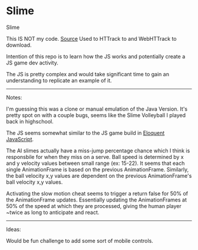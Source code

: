 # Slime
Slime

This IS NOT my code. 
[Source](https://cdn.rawgit.com/marler8997/SlimeJavascript/master/SlimeVolleyballLegacy.html)
Used to HTTrack to and WebHTTrack to download.

Intention of this repo is to learn how the JS works and potentially create a JS game dev activity.

The JS is pretty complex and would take significant time to gain an understanding to replicate an example of it.

---

Notes:

I'm guessing this was a clone or manual emulation of the Java Version. It's pretty spot on with a couple bugs, seems like the Slime Volleyball I played back in highschool.

The JS seems somewhat similar to the JS game build in [Eloquent JavaScript](https://eloquentjavascript.net/16_game.html).

The AI slimes actually have a miss-jump percentage chance which I think is responsbile for when they miss on a serve.
Ball speed is determined by x and y velocity values between small range (ex: 15-22).
It seems that each single AnimationFrame is based on the previous AnimationFrame.
Similarly, the ball velocity x,y values are dependent on the previous AnimationFrame's ball velocity x,y values.

Activating the slow motion cheat seems to trigger a return false for 50% of the AnimationFrame updates.
Essentially updating the AnimationFrames at 50% of the speed at which they are processed, giving the human player ~twice as long to anticipate and react.

---

Ideas:

Would be fun challenge to add some sort of mobile controls.
